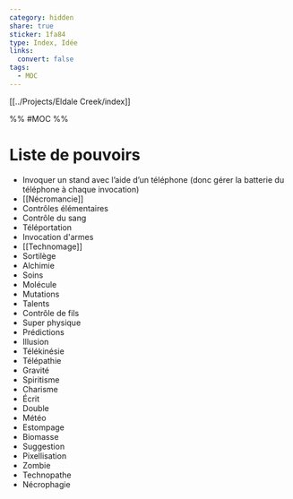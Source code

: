 ```yaml
---
category: hidden
share: true
sticker: 1fa84
type: Index, Idée
links:
  convert: false
tags:
  - MOC
---
```


[[../Projects/Eldale Creek/index]]

%% #MOC %%

# Liste de pouvoirs
- Invoquer un stand avec l’aide d’un téléphone (donc gérer la batterie du téléphone à chaque invocation)
- [[Nécromancie]]
- Contrôles élémentaires
- Contrôle du sang
- Téléportation
- Invocation d'armes
- [[Technomage]]
- Sortilège
- Alchimie
- Soins
- Molécule 
- Mutations
- Talents
- Contrôle de fils
- Super physique
- Prédictions
- Illusion
- Télékinésie
- Télépathie
- Gravité
- Spiritisme
- Charisme
- Écrit
- Double
- Météo
- Estompage
- Biomasse
- Suggestion
- Pixellisation
- Zombie
- Technopathe
- Nécrophagie